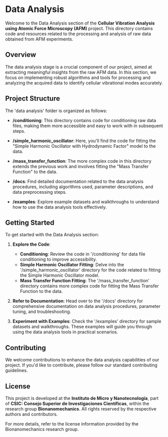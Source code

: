 # Data Analysis

Welcome to the Data Analysis section of the **Cellular Vibration Analysis using Atomic Force Microscopy (AFM)** project. This directory contains code and resources related to the processing and analysis of raw data obtained from AFM experiments.

## Overview

The data analysis stage is a crucial component of our project, aimed at extracting meaningful insights from the raw AFM data. In this section, we focus on implementing robust algorithms and tools for processing and analyzing the acquired data to identify cellular vibrational modes accurately.

## Project Structure

The 'data analysis' folder is organized as follows:

- **/conditioning**: This directory contains code for conditioning raw data files, making them more accessible and easy to work with in subsequent steps.

- **/simple_harmonic_oscillator**: Here, you'll find the code for fitting the "Simple Harmonic Oscillator with Hydrodynamic Factor" model to the data.

- **/mass_transfer_function**: The more complex code in this directory extends the previous work and involves fitting the "Mass Transfer Function" to the data.

- **/docs**: Find detailed documentation related to the data analysis procedures, including algorithms used, parameter descriptions, and data preprocessing steps.

- **/examples**: Explore example datasets and walkthroughs to understand how to use the data analysis tools effectively.

## Getting Started

To get started with the Data Analysis section:

1. **Explore the Code**:
   - **Conditioning**: Review the code in '/conditioning' for data file conditioning to improve accessibility.
   - **Simple Harmonic Oscillator Fitting**: Delve into the '/simple_harmonic_oscillator' directory for the code related to fitting the Simple Harmonic Oscillator model.
   - **Mass Transfer Function Fitting**: The '/mass_transfer_function' directory contains more complex code for fitting the Mass Transfer Function to the data.

2. **Refer to Documentation**:
   Head over to the '/docs' directory for comprehensive documentation on data analysis procedures, parameter tuning, and troubleshooting.

3. **Experiment with Examples**:
   Check the '/examples' directory for sample datasets and walkthroughs. These examples will guide you through using the data analysis tools in practical scenarios.

## Contributing

We welcome contributions to enhance the data analysis capabilities of our project. If you'd like to contribute, please follow our standard contributing guidelines.

## License

This project is developed at the **Instituto de Micro y Nanotecnología**, part of **CSIC: Consejo Superior de Investigaciones Científicas**, within the research group **Bionanomechanics**. All rights reserved by the respective authors and contributors.

For more details, refer to the license information provided by the Bionanomechanics research group.

